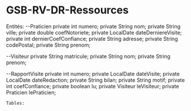 # GSB-RV-DR-Ressources

Entités:
--Praticien
    private int numero;
    private String nom;
    private String ville;
    private double coefNotoriete;
    private LocalDate dateDerniereVisite;
    private int dernierCoefConfiance;
    private String adresse;
    private String codePostal;
    private String prenom;

--Visiteur
    private String matricule;
    private String nom;
    private String prenom;

--RapportVisite 
    private int numero;
    private LocalDate dateVisite;
    private LocalDate dateRedaction;
    private String bilan;
    private String motif;
    private int coefConfiance;
    private boolean lu;
    private Visiteur leVisiteur;
    private Praticien lePraticien;
    
    Tables: 
